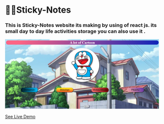 # ✍🏻Sticky-Notes

### This is Sticky-Notes website its making by using of react js. its small  day to day life activities storage you can also use it .

![Live Preview](./public/cartoon.png)

[See Live Demo]()